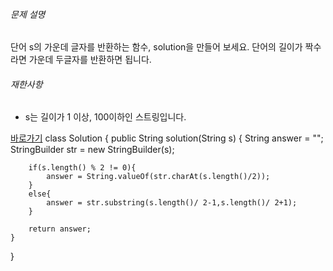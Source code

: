 ###### 문제 설명

단어 s의 가운데 글자를 반환하는 함수, solution을 만들어 보세요. 단어의 길이가 짝수라면 가운데 두글자를 반환하면 됩니다.

###### 재한사항

-   s는 길이가 1 이상, 100이하인 스트링입니다.

[바로가기](https://school.programmers.co.kr/learn/courses/30/lessons/12903)
class Solution {
    public String solution(String s) {
        String answer = "";
        StringBuilder str = new StringBuilder(s);
        
        if(s.length() % 2 != 0){
            answer = String.valueOf(str.charAt(s.length()/2));
        }
        else{
            answer = str.substring(s.length()/ 2-1,s.length()/ 2+1);
        }
        
        return answer;
    }
}